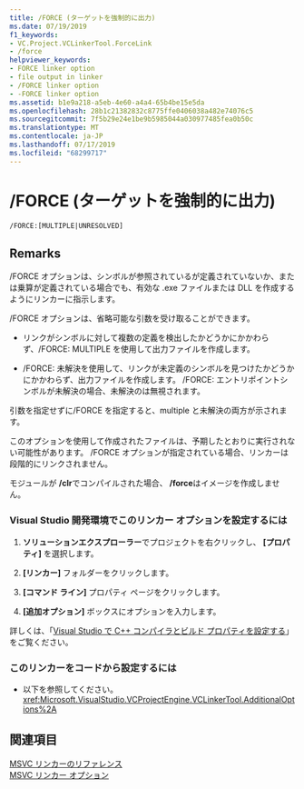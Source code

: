 ```yaml
---
title: /FORCE (ターゲットを強制的に出力)
ms.date: 07/19/2019
f1_keywords:
- VC.Project.VCLinkerTool.ForceLink
- /force
helpviewer_keywords:
- FORCE linker option
- file output in linker
- /FORCE linker option
- -FORCE linker option
ms.assetid: b1e9a218-a5eb-4e60-a4a4-65b4be15e5da
ms.openlocfilehash: 28b1c21382832c8775ffe0406038a482e74076c5
ms.sourcegitcommit: 7f5b29e24e1be9b5985044a030977485fea0b50c
ms.translationtype: MT
ms.contentlocale: ja-JP
ms.lasthandoff: 07/17/2019
ms.locfileid: "68299717"
---
```

# <a name="force-force-file-output"></a>/FORCE (ターゲットを強制的に出力)

```
/FORCE:[MULTIPLE|UNRESOLVED]
```

## <a name="remarks"></a>Remarks

/FORCE オプションは、シンボルが参照されているが定義されていないか、または乗算が定義されている場合でも、有効な .exe ファイルまたは DLL を作成するようにリンカーに指示します。

/FORCE オプションは、省略可能な引数を受け取ることができます。

- リンクがシンボルに対して複数の定義を検出したかどうかにかかわらず、/FORCE: MULTIPLE を使用して出力ファイルを作成します。

- /FORCE: 未解決を使用して、リンクが未定義のシンボルを見つけたかどうかにかかわらず、出力ファイルを作成します。 /FORCE: エントリポイントシンボルが未解決の場合、未解決のは無視されます。

引数を指定せずに/FORCE を指定すると、multiple と未解決の両方が示されます。

このオプションを使用して作成されたファイルは、予期したとおりに実行されない可能性があります。 /FORCE オプションが指定されている場合、リンカーは段階的にリンクされません。

モジュールが **/clr**でコンパイルされた場合、 **/force**はイメージを作成しません。

### <a name="to-set-this-linker-option-in-the-visual-studio-development-environment"></a>Visual Studio 開発環境でこのリンカー オプションを設定するには

1. **ソリューションエクスプローラー**でプロジェクトを右クリックし、 **[プロパティ]** を選択します。 

1. **[リンカー]** フォルダーをクリックします。

1. **[コマンド ライン]** プロパティ ページをクリックします。

1. **[追加オプション]** ボックスにオプションを入力します。

詳しくは、「[Visual Studio で C++ コンパイラとビルド プロパティを設定する](../working-with-project-properties.md)」をご覧ください。

### <a name="to-set-this-linker-option-programmatically"></a>このリンカーをコードから設定するには

- 以下を参照してください。<xref:Microsoft.VisualStudio.VCProjectEngine.VCLinkerTool.AdditionalOptions%2A>

## <a name="see-also"></a>関連項目

[MSVC リンカーのリファレンス](linking.md)<br/>
[MSVC リンカー オプション](linker-options.md)
